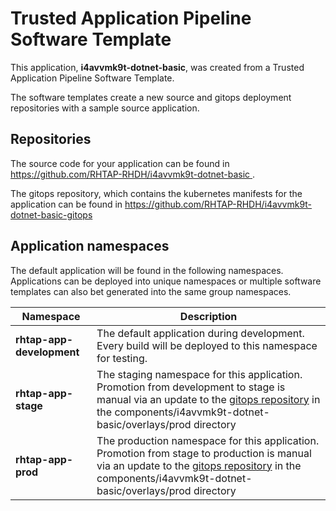 # Trusted Application Pipeline Software Template

This application, **i4avvmk9t-dotnet-basic**, was created from a Trusted Application Pipeline Software Template.

The software templates create a new source and gitops deployment repositories with a sample source application. 

## Repositories

The source code for your application can be found in [https://github.com/RHTAP-RHDH/i4avvmk9t-dotnet-basic ](https://github.com/RHTAP-RHDH/i4avvmk9t-dotnet-basic ).
 
The gitops repository, which contains the kubernetes manifests for the application can be found in 
[https://github.com/RHTAP-RHDH/i4avvmk9t-dotnet-basic-gitops ](https://github.com/RHTAP-RHDH/i4avvmk9t-dotnet-basic-gitops ) 

## Application namespaces 

The default application will be found in the following namespaces. Applications can be deployed into unique namespaces or multiple software templates can also bet generated into the same group namespaces.  

|  Namespace   |  Description   |  
| -------- | -------- |   
| **rhtap-app-development** | The default application during development. Every build will be deployed to this namespace for testing. | 
| **rhtap-app-stage** | The staging namespace for this application. Promotion from development to stage is manual via an update to the [gitops repository](https://github.com/RHTAP-RHDH/i4avvmk9t-dotnet-basic-gitops ) in the components/i4avvmk9t-dotnet-basic/overlays/prod directory |  
| **rhtap-app-prod** | The production namespace for this application. Promotion from stage to production is manual via an update to the [gitops repository](https://github.com/RHTAP-RHDH/i4avvmk9t-dotnet-basic-gitops ) in the components/i4avvmk9t-dotnet-basic/overlays/prod directory | 